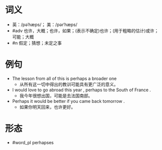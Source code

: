 # 词义
- 英：/pəˈhæps/； 美：/pərˈhæps/
- #adv 也许，大概；也许，如果；(表示不确定)也许；(用于粗略的估计)或许；可能；大概
- #n 假定；猜想；未定之事
# 例句
- The lesson from all of this is perhaps a broader one
	- 从所有这一切中得出的教训可能具有更广泛的意义。
- I would love to go abroad this year , perhaps to the South of France .
	- 我今年很想出国，可能是去法国南部。
- Perhaps it would be better if you came back tomorrow .
	- 如果你明天回来，也许更好。
# 形态
- #word_pl perhapses
